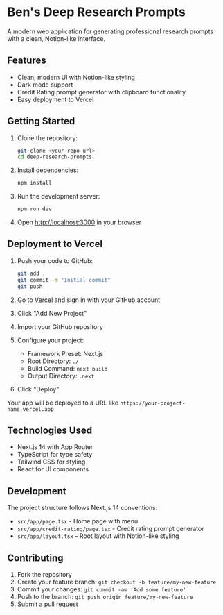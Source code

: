 # Ben's Deep Research Prompts

A modern web application for generating professional research prompts with a clean, Notion-like interface.

## Features

- Clean, modern UI with Notion-like styling
- Dark mode support
- Credit Rating prompt generator with clipboard functionality
- Easy deployment to Vercel

## Getting Started

1. Clone the repository:
   ```bash
   git clone <your-repo-url>
   cd deep-research-prompts
   ```

2. Install dependencies:
   ```bash
   npm install
   ```

3. Run the development server:
   ```bash
   npm run dev
   ```

4. Open [http://localhost:3000](http://localhost:3000) in your browser

## Deployment to Vercel

1. Push your code to GitHub:
   ```bash
   git add .
   git commit -m "Initial commit"
   git push
   ```

2. Go to [Vercel](https://vercel.com) and sign in with your GitHub account

3. Click "Add New Project"

4. Import your GitHub repository

5. Configure your project:
   - Framework Preset: Next.js
   - Root Directory: `./`
   - Build Command: `next build`
   - Output Directory: `.next`

6. Click "Deploy"

Your app will be deployed to a URL like `https://your-project-name.vercel.app`

## Technologies Used

- Next.js 14 with App Router
- TypeScript for type safety
- Tailwind CSS for styling
- React for UI components

## Development

The project structure follows Next.js 14 conventions:

- `src/app/page.tsx` - Home page with menu
- `src/app/credit-rating/page.tsx` - Credit rating prompt generator
- `src/app/layout.tsx` - Root layout with Notion-like styling

## Contributing

1. Fork the repository
2. Create your feature branch: `git checkout -b feature/my-new-feature`
3. Commit your changes: `git commit -am 'Add some feature'`
4. Push to the branch: `git push origin feature/my-new-feature`
5. Submit a pull request
